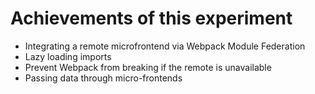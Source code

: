 # Achievements of this experiment
- Integrating a remote microfrontend via Webpack Module Federation
- Lazy loading imports
- Prevent Webpack from breaking if the remote is unavailable
- Passing data through micro-frontends
